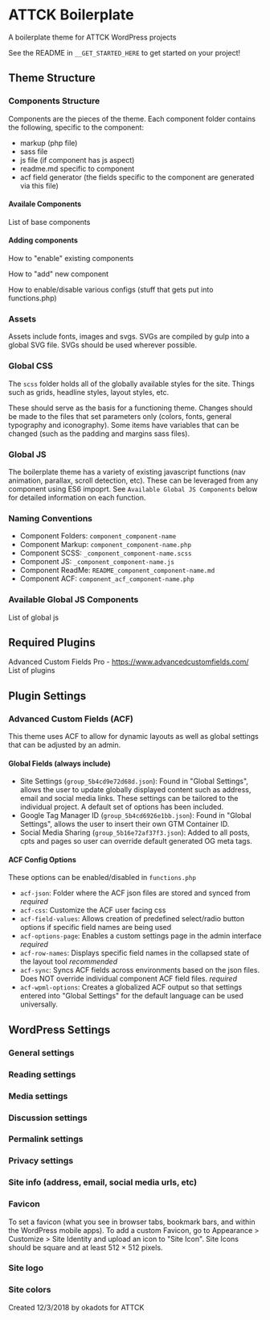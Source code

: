 # ATTCK Boilerplate
A boilerplate theme for ATTCK WordPress projects

See the README in `__GET_STARTED_HERE` to get started on your project!

## Theme Structure

### Components Structure
Components are the pieces of the theme.  Each component folder contains the following, specific to the component:
- markup (php file)
- sass file
- js file (if component has js aspect)
- readme.md specific to component
- acf field generator (the fields specific to the component are generated via this file)

#### Availale Components
List of base components

#### Adding components
How to "enable" existing components

How to "add" new component

How to enable/disable various configs (stuff that gets put into functions.php)

### Assets
Assets include fonts, images and svgs. SVGs are compiled by gulp into a global SVG file. SVGs should be used wherever possible.

### Global CSS
The `scss` folder holds all of the globally available styles for the site. Things such as grids, headline styles, layout styles, etc. 

These should serve as the basis for a functioning theme. Changes should be made to the files that set parameters only (colors, fonts, general typography and iconography). Some items have variables that can be changed (such as the padding and margins sass files). 

### Global JS
The boilerplate theme has a variety of existing javascript functions (nav animation, parallax, scroll detection, etc). These can be leveraged from any component using ES6 impoprt. See `Available Global JS Components` below for detailed information on each function.

### Naming Conventions
- Component Folders: `component_component-name`
- Component Markup: `component_component-name.php`
- Component SCSS: `_component_component-name.scss`
- Component JS: `_component_component-name.js`
- Component ReadMe: `README_component_component-name.md`
- Component ACF: `component_acf_component-name.php`

### Available Global JS Components
List of global js

## Required Plugins
Advanced Custom Fields Pro - https://www.advancedcustomfields.com/
List of plugins

## Plugin Settings
### Advanced Custom Fields (ACF)
This theme uses ACF to allow for dynamic layouts as well as global settings that can be adjusted by an admin.

#### Global Fields (always include)
- Site Settings (`group_5b4cd9e72d68d.json`): Found in "Global Settings", allows the user to update globally displayed content such as address, email and social media links. These settings can be tailored to the individual project. A default set of options has been included. 
- Google Tag Manager ID (`group_5b4cd6926e1bb.json`): Found in "Global Settings", allows the user to insert their own GTM Container ID. 
- Social Media Sharing (`group_5b16e72af37f3.json`): Added to all posts, cpts and pages so user can override default generated OG meta tags. 

#### ACF Config Options
These options can be enabled/disabled in `functions.php`
- `acf-json`: Folder where the ACF json files are stored and synced from *required*
- `acf-css`: Customize the ACF user facing css
- `acf-field-values`: Allows creation of predefined select/radio button options if specific field names are being used
- `acf-options-page`: Enables a custom settings page in the admin interface *required*
- `acf-row-names`: Displays specific field names in the collapsed state of the layout tool *recommended*
- `acf-sync`: Syncs ACF fields across environments based on the json files. Does NOT override individual component ACF field files. *required*
- `acf-wpml-options`: Creates a globalized ACF output so that settings entered into "Global Settings" for the default language can be used universally.

## WordPress Settings
### General settings
### Reading settings
### Media settings
### Discussion settings
### Permalink settings
### Privacy settings

### Site info (address, email, social media urls, etc)
### Favicon
To set a favicon (what you see in browser tabs, bookmark bars, and within the WordPress mobile apps). To add a custom Favicon, go to Appearance > Customize > Site Identity and upload an icon to "Site Icon". Site Icons should be square and at least 512 × 512 pixels.

### Site logo
### Site colors





Created 12/3/2018 by okadots for ATTCK
